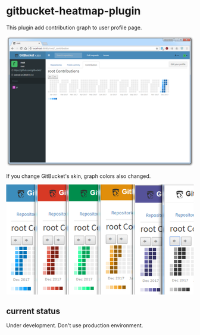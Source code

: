 # gitbucket-heatmap-plugin

This plugin add contribution graph to user profile page.

![](heatmap.png)

If you change GitBucket's skin, graph colors also changed.

![](heatmap-colors.png)

## current status

Under development. Don't use production environment.

